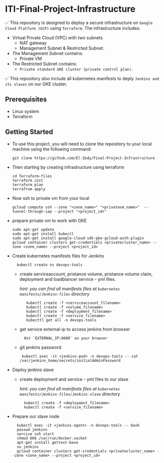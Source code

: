 # ITI-Final-Project-Infrastructure
:white_check_mark: This repository is designed to deploy a secure infrastructure on `Google Cloud Platform (GCP)` using `Terraform`. The infrastructure includes:
- Virtual Private Cloud (VPC) with two subnets 
    - NAT gateway
    - Management Subnet & Restricted Subnet. 
- The Management Subnet contains:
    - Private VM 
- The Restricted Subnet contains:
    - `Private standard GKE cluster (private control plan)`.
    
:white_check_mark: This repository also include all kubernetes manifests to deply `Jenkins and its slaves` on our GKE cluster.

## Prerequisites
- Linux system
- Terraform

## Getting Started
- To use this project, you will need to clone the repository to your local machine using the following command:
    
      git clone https://github.com/El-Zedy/Final-Project-Infrastructure
- Then starting by creating infrastructure using terraform

      cd Terraform-files
      terraform init
      terraform plan
      terrafrom apply
      
- Now ssh to private vm from your local

      gcloud compute ssh --zone "<zone_name>" "<privatevm_name>"  --tunnel-through-iap --project "<project_id>"
      
- prepare private vm to work with GKE
      
      sudo apt-get update
      sudo apt-get install kubectl  
      sudo apt-get install google-cloud-sdk-gke-gcloud-auth-plugin
      gcloud container clusters get-credentials <privatecluster_name> --zone <zone_name> --project <project_id>
   
- Create kubernetes manifests files for Jenkins
      
        kubectl create ns devops-tools
      
    - create serviceaccount, pristance volume, pristance volume claim, deployment and loadblancer service - yml files.

        *hint: you can find all manifests files at `kubernetes manifests/Jenkins-files` directory*
        
             kubectl create -f <serviceaccount_filename> 
             kubectl create -f <volume_filename> 
             kubectl create -f <deployment_filename> 
             kubectl create -f <service_filename>
             kubecttl get all -n devops-tools
             
     - get service external-ip to access jenkins from browser

             Hit `EXTERNAL_IP:8080` on your browser
     
     - git jenkins password
            
            kubectl exec -it <jenkins-pod> -n devops-tools -- cat /var/jenkins_home/secrets/initialAdminPassword

      
- Deploy jenkins slave
    
    - create deployment and service - yml files to our slave
    
        *hint: you can find all manifests files at `kubernetes manifests/Jenkins-files/Jenkins-slave` directory*
        
            kubectl create -f <deployment_filename> 
            kubectl create -f <service_filename> 
            
- Prepare our slave node
        
        kubectl exec -it <jenkins-agent> -n devops-tools -- bash
        passwd jenkins
        sercive ssh start
        chmod 666 /var/run/docker.socket
        apt-get install gettext-base
        su jenkins
        gcloud container clusters get-credentials <privatecluster_name> --zone <zone_name> --project <project_id>

            
      
      
      
      
      
      
      
      
      
      
      
      
      
      
      
      
      
      
      
      
      
      
      
      
      
      
      
      
